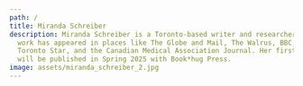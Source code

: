 ```yaml
---
path: /
title: Miranda Schreiber
description: Miranda Schreiber is a Toronto-based writer and researcher. Her
  work has appeared in places like The Globe and Mail, The Walrus, BBC,  The
  Toronto Star, and the Canadian Medical Association Journal. Her first novel
  will be published in Spring 2025 with Book*hug Press.
image: assets/miranda_schreiber_2.jpg
---
```

